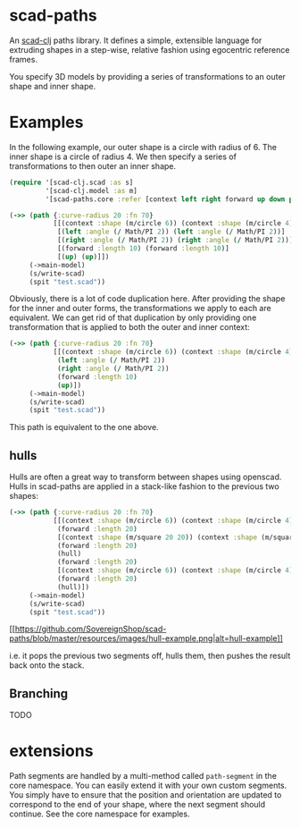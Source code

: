 # scad-paths

An [scad-clj](https://github.com/farrellm/scad-clj) paths library. It defines a simple, extensible language for extruding shapes in a step-wise, relative fashion using egocentric reference frames.

You specify 3D models by providing a series of transformations to an outer shape and inner shape.

# Examples

In the following example, our outer shape is a circle with radius of 6. The inner
shape is a circle of radius 4. We then specify a series of transformations to then
outer an inner shape. 

``` clojure
(require '[scad-clj.scad :as s]
         '[scad-clj.model :as m]
         '[scad-paths.core :refer [context left right forward up down path ->main-model]]

(->> (path {:curve-radius 20 :fn 70}
           [[(context :shape (m/circle 6)) (context :shape (m/circle 4))]
            [(left :angle (/ Math/PI 2)) (left :angle (/ Math/PI 2))]
            [(right :angle (/ Math/PI 2)) (right :angle (/ Math/PI 2))]
            [(forward :length 10) (forward :length 10)]
            [(up) (up)]])
     (->main-model)
     (s/write-scad)
     (spit "test.scad"))
```

Obviously, there is a lot of code duplication here. After providing the shape for the inner and outer forms,
the transformations we apply to each are equivalent. We can get rid of that duplication by only providing one 
transformation that is applied to both the outer and inner context:

``` clojure    
(->> (path {:curve-radius 20 :fn 70}
           [[(context :shape (m/circle 6)) (context :shape (m/circle 4))]
            (left :angle (/ Math/PI 2))
            (right :angle (/ Math/PI 2))
            (forward :length 10)
            (up)])
     (->main-model)
     (s/write-scad)
     (spit "test.scad"))
```

This path is equivalent to the one above.

## hulls

Hulls are often a great way to transform between shapes using openscad. Hulls in scad-paths
are applied in a stack-like fashion to the previous two shapes:

``` clojure
(->> (path {:curve-radius 20 :fn 70}
           [[(context :shape (m/circle 6)) (context :shape (m/circle 4))]
            (forward :length 20)
            [(context :shape (m/square 20 20)) (context :shape (m/square 16 16))]
            (forward :length 20)
            (hull)
            (forward :length 20)
            [(context :shape (m/circle 6)) (context :shape (m/circle 4))]
            (forward :length 20)
            (hull)])
     (->main-model)
     (s/write-scad)
     (spit "test.scad"))
```

[[https://github.com/SovereignShop/scad-paths/blob/master/resources/images/hull-example.png|alt=hull-example]]

i.e. it pops the previous two segments off, hulls them, then pushes the result back onto the stack.

## Branching

TODO

# extensions

Path segments are handled by a multi-method called `path-segment` in the core namespace. You can easily extend it with your own custom segments. You simply
have to ensure that the position and orientation are updated to correspond 
to the end of your shape, where the next segment should continue. See the
core namespace for examples.
